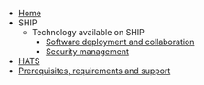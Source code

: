 - [Home](/)
- SHIP
    - Technology available on SHIP
        - [Software deployment and collaboration](software_more.md)
        - [Security management](security_more.md)
- [HATS](hats_more.md)
- [Prerequisites, requirements and support](prerequisites.md)
